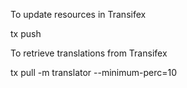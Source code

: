 To update resources in Transifex

tx push

To retrieve translations from Transifex

tx pull -m translator --minimum-perc=10